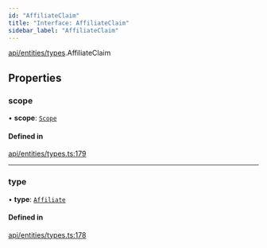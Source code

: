 ```yaml
---
id: "AffiliateClaim"
title: "Interface: AffiliateClaim"
sidebar_label: "AffiliateClaim"
---
```


[api/entities/types](../../../../../modules/API/Entities/Types/Types.md).AffiliateClaim

## Properties

### scope

• **scope**: [`Scope`](../Scope/Scope.md)

#### Defined in

[api/entities/types.ts:179](https://github.com/PolymeshAssociation/polymesh-sdk/blob/5b946f904/src/api/entities/types.ts#L179)

___

### type

• **type**: [`Affiliate`](../../../../../enums/API/Entities/Types/ClaimType/ClaimType.md#affiliate)

#### Defined in

[api/entities/types.ts:178](https://github.com/PolymeshAssociation/polymesh-sdk/blob/5b946f904/src/api/entities/types.ts#L178)
